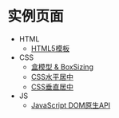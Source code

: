 # 实例页面

- HTML 
    + [HTML5模板](http://blade254353074.github.io/FED-Learn-Path/html-template.html)
- CSS
    + [盒模型 & BoxSizing](http://blade254353074.github.io/FED-Learn-Path/css-box-model-and-box-sizing.html)
    + [CSS水平居中](http://blade254353074.github.io/FED-Learn-Path/css-horizontal-center.html)
    + [CSS垂直居中](http://blade254353074.github.io/FED-Learn-Path/css-vertical-center.html)
- JS
    + [JavaScript DOM原生API](http://blade254353074.github.io/FED-Learn-Path/js-native-js-dom-api.html)
